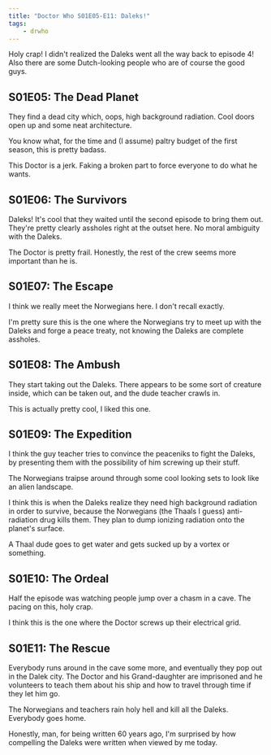 ```yaml
---
title: "Doctor Who S01E05-E11: Daleks!"
tags:
    - drwho
---
```


Holy crap! I didn't realized the Daleks went all the way back to episode 4!
Also there are some Dutch-looking people who are of course the good guys.

## S01E05: The Dead Planet

They find a dead city which, oops, high background radiation.
Cool doors open up and some neat architecture.

You know what, for the time and (I assume) paltry budget of the first season,
this is pretty badass.

This Doctor is a jerk. Faking a broken part to force everyone to do what
he wants.

## S01E06: The Survivors

Daleks! It's cool that they waited until the second episode to bring them out.
They're pretty clearly assholes right at the outset here.
No moral ambiguity with the Daleks.

The Doctor is pretty frail. Honestly, the rest of the crew seems more
important than he is.

## S01E07: The Escape

I think we really meet the Norwegians here. I don't recall exactly.

I'm pretty sure this is the one where
the Norwegians try to meet up with the Daleks and forge a peace treaty,
not knowing the Daleks are complete assholes.

## S01E08: The Ambush

They start taking out the Daleks. There appears to be some sort of
creature inside, which can be taken out, and the dude teacher crawls in.

This is actually pretty cool, I liked this one.

## S01E09: The Expedition

I think the guy teacher tries to convince the peaceniks to fight the Daleks,
by presenting them with the possibility of him screwing up their stuff.

The Norwegians traipse around through some cool looking sets to
look like an alien landscape. 

I think this is when the Daleks realize they need high background radiation
in order to survive, because the Norwegians (the Thaals I guess) anti-radiation
drug kills them. They plan to dump ionizing radiation onto the planet's
surface.

A Thaal dude goes to get water and gets sucked up by a vortex or something.

## S01E10: The Ordeal

Half the episode was watching people jump over a chasm in a cave.
The pacing on this, holy crap.

I think this is the one where the Doctor screws up their electrical grid.

## S01E11: The Rescue

Everybody runs around in the cave some more, and eventually they pop out
in the Dalek city.
The Doctor and his Grand-daughter
are imprisoned and he volunteers to teach them about his ship and how to
travel through time if they let him go.

The Norwegians and teachers rain holy hell and kill all the Daleks.
Everybody goes home.

Honestly, man, for being written 60 years ago, I'm surprised by how
compelling the Daleks were written when viewed by me today.


